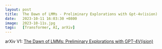 ```yaml
---
layout: post
title:  The Dawn of LMMs - Preliminary Explorations with Gpt-4v(ision)
date:   2023-10-11 16:03:30 +0800
image:  2023-10-11s.jpg
tags:   [Transformer, AI, arXiv]
---
```


arXiv V1: [The Dawn of LMMs: Preliminary Explorations with GPT-4V(ision)](https://arxiv.org/pdf/2309.17421.pdf)